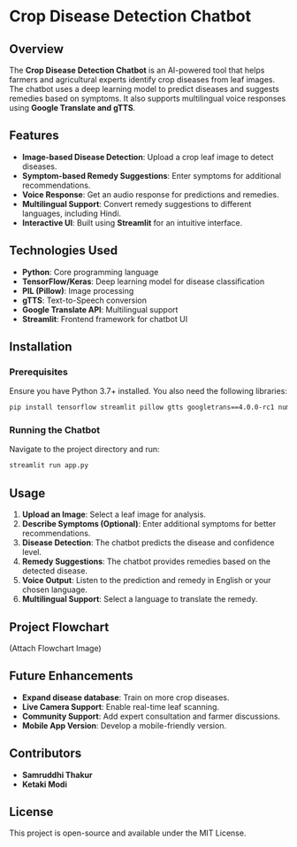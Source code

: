 # Crop Disease Detection Chatbot

## Overview
The **Crop Disease Detection Chatbot** is an AI-powered tool that helps farmers and agricultural experts identify crop diseases from leaf images. The chatbot uses a deep learning model to predict diseases and suggests remedies based on symptoms. It also supports multilingual voice responses using **Google Translate and gTTS**.

## Features
- **Image-based Disease Detection**: Upload a crop leaf image to detect diseases.
- **Symptom-based Remedy Suggestions**: Enter symptoms for additional recommendations.
- **Voice Response**: Get an audio response for predictions and remedies.
- **Multilingual Support**: Convert remedy suggestions to different languages, including Hindi.
- **Interactive UI**: Built using **Streamlit** for an intuitive interface.

## Technologies Used
- **Python**: Core programming language
- **TensorFlow/Keras**: Deep learning model for disease classification
- **PIL (Pillow)**: Image processing
- **gTTS**: Text-to-Speech conversion
- **Google Translate API**: Multilingual support
- **Streamlit**: Frontend framework for chatbot UI

## Installation
### Prerequisites
Ensure you have Python 3.7+ installed. You also need the following libraries:
```bash
pip install tensorflow streamlit pillow gtts googletrans==4.0.0-rc1 numpy
```

### Running the Chatbot
Navigate to the project directory and run:
```bash
streamlit run app.py
```

## Usage
1. **Upload an Image**: Select a leaf image for analysis.
2. **Describe Symptoms (Optional)**: Enter additional symptoms for better recommendations.
3. **Disease Detection**: The chatbot predicts the disease and confidence level.
4. **Remedy Suggestions**: The chatbot provides remedies based on the detected disease.
5. **Voice Output**: Listen to the prediction and remedy in English or your chosen language.
6. **Multilingual Support**: Select a language to translate the remedy.

## Project Flowchart
(Attach Flowchart Image)

## Future Enhancements
- **Expand disease database**: Train on more crop diseases.
- **Live Camera Support**: Enable real-time leaf scanning.
- **Community Support**: Add expert consultation and farmer discussions.
- **Mobile App Version**: Develop a mobile-friendly version.

## Contributors
- **Samruddhi Thakur**
- **Ketaki Modi**  

## License
This project is open-source and available under the MIT License.


